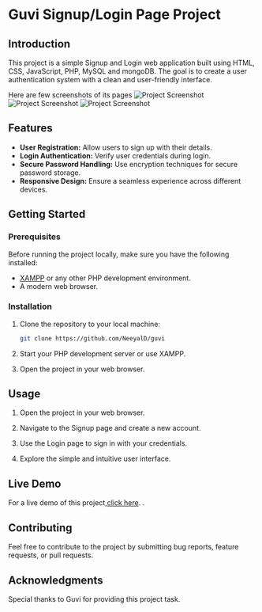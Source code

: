 # Guvi Signup/Login Page Project


## Introduction

This project is a simple Signup and Login web application built using HTML, CSS, JavaScript, PHP, MySQL and mongoDB. The goal is to create a user authentication system with a clean and user-friendly interface.

Here are few screenshots of its pages
![Project Screenshot](signup.png)
![Project Screenshot](login.png)
![Project Screenshot](profile.png)

## Features

- **User Registration:** Allow users to sign up with their details.
- **Login Authentication:** Verify user credentials during login.
- **Secure Password Handling:** Use encryption techniques for secure password storage.
- **Responsive Design:** Ensure a seamless experience across different devices.

## Getting Started

### Prerequisites

Before running the project locally, make sure you have the following installed:

- [XAMPP](https://www.apachefriends.org/index.html) or any other PHP development environment.
- A modern web browser.

### Installation

1. Clone the repository to your local machine:

   ```bash
   git clone https://github.com/NeeyalD/guvi
   ```

2. Start your PHP development server or use XAMPP.

3. Open the project in your web browser.

## Usage

1. Open the project in your web browser.

2. Navigate to the Signup page and create a new account.

3. Use the Login page to sign in with your credentials.

4. Explore the simple and intuitive user interface.

## Live Demo

For a live demo of this project,[click here](https://neeyald.github.io/guvi/).
.

## Contributing

Feel free to contribute to the project by submitting bug reports, feature requests, or pull requests.


## Acknowledgments

Special thanks to Guvi for providing this project task.

